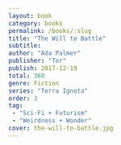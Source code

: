 ```yaml
---
layout: book
category: books
permalink: /books/:slug
title: "The Will to Battle"
subtitle: 
author: "Ada Palmer"
publisher: "Tor"
publish: 2017-12-19
total: 368
genre: Fiction
series: "Terra Ignota"
order: 3
tag: 
 - "Sci-Fi + Futurism"
 - "Weirdness + Wonder"
cover: the-will-to-battle.jpg
---
```



